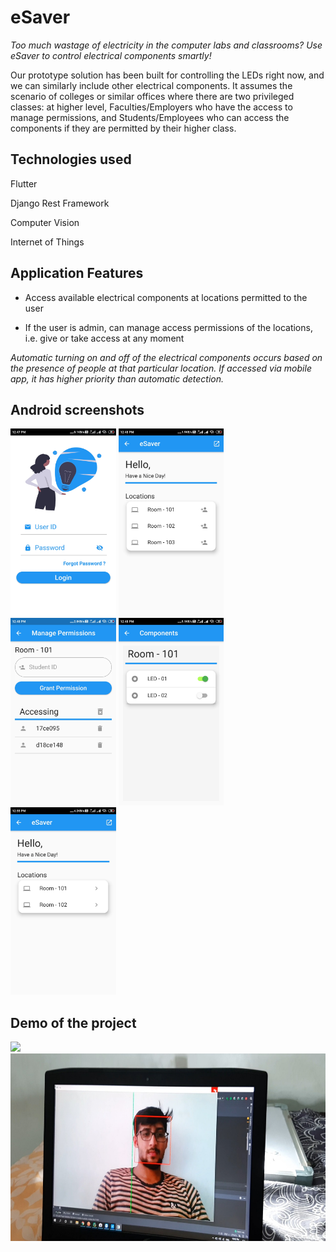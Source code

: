 # eSaver

*Too much wastage of electricity in the computer labs and classrooms? Use eSaver to control electrical components smartly!*

Our prototype solution has been built for controlling the LEDs right now, and we can similarly include other electrical components. It assumes the scenario of colleges or similar offices where there are two privileged classes: at higher level, Faculties/Employers who have the access to manage permissions, and Students/Employees who can access the components if they are permitted by their higher class. 

## Technologies used

Flutter

Django Rest Framework 

Computer Vision 

Internet of Things

## Application Features

* Access available electrical components at locations permitted to the user

* If the user is admin, can manage access permissions of the locations, i.e. give or take access at any moment

*Automatic turning on and off of the electrical components occurs based on the presence of people at that particular location. If accessed via mobile app, it has higher priority than automatic detection.*

## Android screenshots

<img src="screenshots/login_screen.jpg" height="300em" /> <img src="screenshots/faculty_home_screen.jpg" height="300em" /> <img src="screenshots/manage_permissions_screen.jpg" height="300em" /> <img src="screenshots/components_screen.jpg" height="300em" /> <img src="screenshots/student_home_screen.jpg" height="300em" />

## Demo of the project

<img src="screenshots/accessing_via_app.jpeg" height="300em" /> <img src="screenshots/automatic_detection_demo.jpeg" height="300em" />


